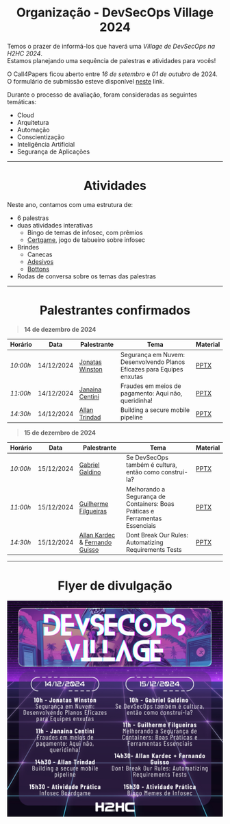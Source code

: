 <h1 align="center"> Organização - DevSecOps Village 2024</h1>

Temos o prazer de informá-los que haverá uma *Village de DevSecOps na H2HC 2024*. </br> Estamos planejando uma sequência de palestras e atividades para vocês! 

O Call4Papers ficou aberto entre *16 de setembro* e *01 de outubro* de 2024. </br> O formulário de submissão esteve disponível [neste](https://forms.gle/9UzmCyQsWA8KppME6) link.

Durante o processo de avaliação, foram consideradas as seguintes temáticas:
- Cloud
- Arquitetura
- Automação
- Conscientização
- Inteligência Artificial
- Segurança de Aplicações

---

<h1 align="center"> Atividades </h1>
Neste ano, contamos com uma estrutura de:

- 6 palestras
- duas atividades interativas
  - Bingo de temas de infosec, com prêmios
  - [Certgame](https://github.com/devsecopsvillage/certgame), jogo de tabueiro sobre infosec
- Brindes
  - Canecas
  - [Adesivos](adesivos)
  - [Bottons](bottons)
- Rodas de conversa sobre os temas das palestras

---

<h1 align="center"> Palestrantes confirmados </h1>

> **14 de dezembro de 2024**

| Horário | Data | Palestrante | Tema | Material |
|---------|------|-------------|------|----------|
| *10:00h* | 14/12/2024 | [Jonatas Winston](https://www.linkedin.com/in/jonataswinston/) | Segurança em Nuvem: Desenvolvendo Planos Eficazes para Equipes enxutas | [PPTX](./pptx/Cloudsec%20em%20equipes%20enxutas%20-%20Jonatas%20Winston.pdf) |
| *11:00h* | 14/12/2024 | [Janaina Centini](https://www.linkedin.com/in/jcentini/) | Fraudes em meios de pagamento: Aqui não, queridinha! | [PPTX](./pptx/Fraudes%20em%20meios%20de%20pagamento%20-%20Janaina%20Centini.pptx.pdf) |
| *14:30h* | 14/12/2024 | [Allan Trindad](https://www.linkedin.com/in/allan-trindad-7296091bb/) | Building a secure mobile pipeline | [PPTX](./pptx/Secure%20Mobile%20pipeline%20-%20Allan%20Trindad.pptx) |

> **15 de dezembro de 2024**

| Horário | Data | Palestrante | Tema | Material |
|---------|------|-------------|------|----------|
| *10:00h* | 15/12/2024 | [Gabriel Galdino](https://www.linkedin.com/in/gabogaldino/) | Se DevSecOps também é cultura, então como construí-la? | [PPTX](./pptx/Se%20DevSecOps%20também%20é%20cultura,%20então%20como%20construí-la%20-%20Galdino.pdf) |
| *11:00h* | 15/12/2024 | [Guilherme Filgueiras](https://www.linkedin.com/in/guilhermefr/) | Melhorando a Segurança de Containers: Boas Práticas e Ferramentas Essenciais | [PPTX](./pptx/Containers%20-%20Guilherme%20Filgueiras.pdf) |
| *14:30h* | 15/12/2024 | [Allan Kardec](https://www.linkedin.com/in/kaardeco/) & [Fernando Guisso](https://www.linkedin.com/in/fernandoguisso/) | Dont Break Our Rules: Automatizing Requirements Tests | [PPTX](./pptx/Dont%20Break%20Our%20Rules%20-%20Kardeco%20e%20Guisso.pdf) |

---
<div align="center">
<h1> Flyer de divulgação </h1>
<img src="https://github.com/devsecopsvillage/H2HC/blob/main/village-2024/flyer-divulgacao.png" alt="Texto Alternativo">
</div>
